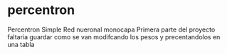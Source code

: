 # percentron
Percentron Simple Red nueronal monocapa
Primera parte del proyecto faltaria guardar como se van modifcando los pesos y precentandolos en una tabla

